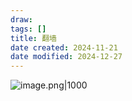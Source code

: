 ```yaml
---
draw:
tags: []
title: 翻墙
date created: 2024-11-21
date modified: 2024-12-27
---
```


![image.png|1000](https://imagehosting4picgo.oss-cn-beijing.aliyuncs.com/imagehosting/fix-dir%2Fpicgo%2Fpicgo-clipboard-images%2F2024%2F11%2F21%2F23-18-13-60507a2a166a866064fc24fd43ca7d3d-202411212318774-aa14ee.png)
